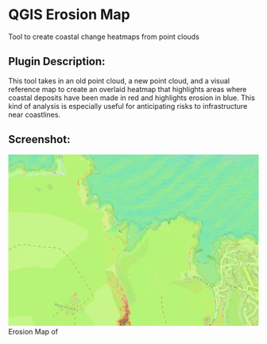 # QGIS Erosion Map

Tool to create coastal change heatmaps from point clouds

## Plugin Description:

This tool takes in an old point cloud, a new point cloud, and a visual reference map to create an overlaid heatmap that highlights areas where coastal deposits have been made in red and highlights erosion in blue.
This kind of analysis is especially useful for anticipating risks to infrastructure near coastlines.

## Screenshot:

![Image](media/example.png)
Erosion Map of
